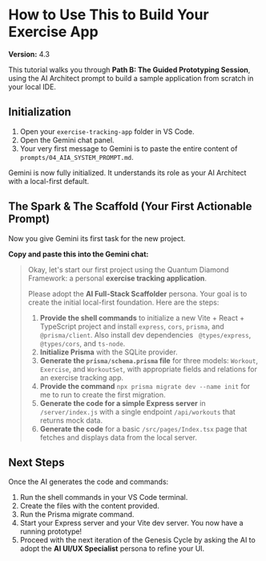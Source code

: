 # How to Use This to Build Your Exercise App
**Version:** 4.3

This tutorial walks you through **Path B: The Guided Prototyping Session**, using the AI Architect prompt to build a sample application from scratch in your local IDE.

## Initialization

1.  Open your `exercise-tracking-app` folder in VS Code.
2.  Open the Gemini chat panel.
3.  Your very first message to Gemini is to paste the entire content of `prompts/04_AIA_SYSTEM_PROMPT.md`.

Gemini is now fully initialized. It understands its role as your AI Architect with a local-first default.

## The Spark & The Scaffold (Your First Actionable Prompt)

Now you give Gemini its first task for the new project.

**Copy and paste this into the Gemini chat:**

> Okay, let's start our first project using the Quantum Diamond Framework: a personal **exercise tracking application**.
>
> Please adopt the **AI Full-Stack Scaffolder** persona. Your goal is to create the initial local-first foundation. Here are the steps:
>
> 1.  **Provide the shell commands** to initialize a new Vite + React + TypeScript project and install `express`, `cors`, `prisma`, and ` @prisma/client`. Also install dev dependencies ` @types/express`, ` @types/cors`, and `ts-node`.
> 2.  **Initialize Prisma** with the SQLite provider.
> 3.  **Generate the `prisma/schema.prisma` file** for three models: `Workout`, `Exercise`, and `WorkoutSet`, with appropriate fields and relations for an exercise tracking app.
> 4.  **Provide the command** `npx prisma migrate dev --name init` for me to run to create the first migration.
> 5.  **Generate the code for a simple Express server** in `/server/index.js` with a single endpoint `/api/workouts` that returns mock data.
> 6.  **Generate the code** for a basic `/src/pages/Index.tsx` page that fetches and displays data from the local server.

## Next Steps

Once the AI generates the code and commands:
1.  Run the shell commands in your VS Code terminal.
2.  Create the files with the content provided.
3.  Run the Prisma migrate command.
4.  Start your Express server and your Vite dev server. You now have a running prototype!
5.  Proceed with the next iteration of the Genesis Cycle by asking the AI to adopt the **AI UI/UX Specialist** persona to refine your UI.